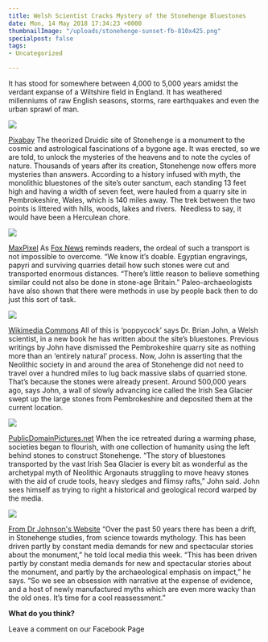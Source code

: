 ```yaml
---
title: Welsh Scientist Cracks Mystery of the Stonehenge Bluestones
date: Mon, 14 May 2018 17:34:23 +0000
thumbnailImage: "/uploads/stonehenge-sunset-fb-810x425.png"
specialpost: false
tags:
- Uncategorized

---
```

It has stood for somewhere between 4,000 to 5,000 years amidst the verdant expanse of a Wiltshire field in England. It has weathered millenniums of raw English seasons, storms, rare earthquakes and even the urban sprawl of man. 

![](http://newsattorneys.staging.wpengine.com/wp-content/uploads/2018/05/stonehenge-sunset.jpg) 

[Pixabay](https://pixabay.com/en/stonehenge-monument-prehistoric-2326750/) The theorized Druidic site of Stonehenge is a monument to the cosmic and astrological fascinations of a bygone age. It was erected, so we are told, to unlock the mysteries of the heavens and to note the cycles of nature. Thousands of years after its creation, Stonehenge now offers more mysteries than answers. According to a history infused with myth, the monolithic bluestones of the site’s outer sanctum, each standing 13 feet high and having a width of seven feet, were hauled from a quarry site in Pembrokeshire, Wales, which is 140 miles away. The trek between the two points is littered with hills, woods, lakes and rivers.  Needless to say, it would have been a Herculean chore. 

![](http://newsattorneys.staging.wpengine.com/wp-content/uploads/2018/05/stonehenge-maxpixel-1024x768.jpg) 

[MaxPixel](https://www.maxpixel.net/Ancient-Sky-Stonehenge-Circle-2390793) As [Fox News](http://www.foxnews.com/science/2018/05/14/stonehenge-secret-revealed-scientist-suggests-new-theory-about-ancient-site.html) reminds readers, the ordeal of such a transport is not impossible to overcome. “We know it’s doable. Egyptian engravings, papyri and surviving quarries detail how such stones were cut and transported enormous distances. “There’s little reason to believe something similar could not also be done in stone-age Britain.” Paleo-archaeologists have also shown that there were methods in use by people back then to do just this sort of task. 

![](http://newsattorneys.staging.wpengine.com/wp-content/uploads/2018/05/stonehenge-druids-1024x768.png) 

[Wikimedia Commons](https://commons.wikimedia.org/wiki/File:Druids_celebrating_at_Stonehenge_(1).png) All of this is ‘poppycock’ says Dr. Brian John, a Welsh scientist, in a new book he has written about the site’s bluestones. Previous writings by John have dismissed the Pembrokeshire quarry site as nothing more than an ‘entirely natural’ process. Now, John is asserting that the Neolithic society in and around the area of Stonehenge did not need to travel over a hundred miles to lug back massive slabs of quarried stone. That’s because the stones were already present. Around 500,000 years ago, says John, a wall of slowly advancing ice called the Irish Sea Glacier swept up the large stones from Pembrokeshire and deposited them at the current location. 

![](http://newsattorneys.staging.wpengine.com/wp-content/uploads/2018/05/stonehenge-glacier-1024x736.jpg) 

[PublicDomainPictures.net](https://www.publicdomainpictures.net/en/view-image.php?image=15936&picture=tracy-arm-fjord-glacier) When the ice retreated during a warming phase, societies began to flourish, with one collection of humanity using the left behind stones to construct Stonehenge. “The story of bluestones transported by the vast Irish Sea Glacier is every bit as wonderful as the archetypal myth of Neolithic Argonauts struggling to move heavy stones with the aid of crude tools, heavy sledges and flimsy rafts,” John said. John sees himself as trying to right a historical and geological record warped by the media. 

![](http://newsattorneys.staging.wpengine.com/wp-content/uploads/2018/05/brian-johnson-1024x576.jpg) 

[From Dr Johnson's Website](https://brian-mountainman.blogspot.com/) “Over the past 50 years there has been a drift, in Stonehenge studies, from science towards mythology. This has been driven partly by constant media demands for new and spectacular stories about the monument,” he told local media this week. “This has been driven partly by constant media demands for new and spectacular stories about the monument, and partly by the archaeological emphasis on impact,” he says. “So we see an obsession with narrative at the expense of evidence, and a host of newly manufactured myths which are even more wacky than the old ones. It’s time for a cool reassessment.”

 **What do you think?** 

Leave a comment on our Facebook Page